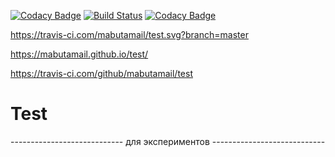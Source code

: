 [![Codacy Badge](https://api.codacy.com/project/badge/Grade/b9b8b2a16fc24ee18b3ec281f0268ac5)](https://app.codacy.com/gh/mabutamail/test?utm_source=github.com&utm_medium=referral&utm_content=mabutamail/test&utm_campaign=Badge_Grade)
[![Build Status](https://api.travis-ci.com/mabutamail/test.svg?branch=master)](https://travis-ci.com/github/mabutamail/test)
[![Codacy Badge](https://app.codacy.com/project/badge/Grade/070d6ae3da2a4756a2a2d42d8d85935b)](https://www.codacy.com/gh/mabutamail/TipoGraf/dashboard?utm_source=github.com&amp;utm_medium=referral&amp;utm_content=mabutamail/TipoGraf&amp;utm_campaign=Badge_Grade)


https://travis-ci.com/mabutamail/test.svg?branch=master

https://mabutamail.github.io/test/

https://travis-ci.com/github/mabutamail/test

# Test
----------------------------    для экспериментов   ----------------------------
